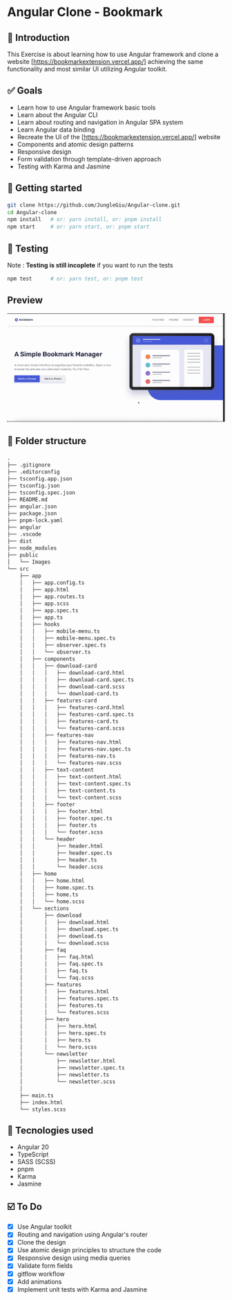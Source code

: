 # Angular Clone - Bookmark

## 📓 Introduction
This Exercise is about learning how to use Angular framework and clone a website [https://bookmarkextension.vercel.app/] achieving the same functionality and most similar UI utilizing Angular toolkit.

## ✅ Goals

* Learn how to use Angular framework basic tools
* Learn about the Angular CLI
* Learn about routing and navigation in Angular SPA system
* Learn Angular data binding
* Recreate the UI of the [https://bookmarkextension.vercel.app/] website
* Components and atomic design patterns
* Responsive design
* Form validation through template-driven approach
* Testing with Karma and Jasmine

## 🚀 Getting started

```sh
git clone https://github.com/JungleGiu/Angular-clone.git
cd Angular-clone
npm install   # or: yarn install, or: pnpm install
npm start     # or: yarn start, or: pnpm start
```

## 🧪 Testing
Note : **Testing is still incoplete**
if you want to run the tests
```sh
npm test      # or: yarn test, or: pnpm test
```

## Preview
![alt-text](./public/angular-clone.gif)


## 📁 Folder structure
```
.
├── .gitignore
├── .editorconfig
├── tsconfig.app.json
├── tsconfig.json
├── tsconfig.spec.json
├── README.md
├── angular.json
├── package.json
├── pnpm-lock.yaml
├── angular
├── .vscode
├── dist
├── node_modules
├── public
│   └── Images
└── src
    ├── app
    │   ├── app.config.ts
    │   ├── app.html
    │   ├── app.routes.ts
    │   ├── app.scss
    │   ├── app.spec.ts
    │   ├── app.ts
    │   ├── hooks
    │   │   ├── mobile-menu.ts
    │   │   ├── mobile-menu.spec.ts
    │   │   ├── observer.spec.ts  
    │   │   └── observer.ts
    │   ├── components
    │   │   ├── download-card
    │   │   │   ├── download-card.html
    │   │   │   ├── download-card.spec.ts
    │   │   │   ├── download-card.scss
    │   │   │   └── download-card.ts
    │   │   ├── features-card
    │   │   │   ├── features-card.html
    │   │   │   ├── features-card.spec.ts
    │   │   │   ├── features-card.ts
    │   │   │   └── features-card.scss
    │   │   ├── features-nav
    │   │   │   ├── features-nav.html
    │   │   │   ├── features-nav.spec.ts
    │   │   │   ├── features-nav.ts
    │   │   │   └── features-nav.scss
    │   │   ├── text-content
    │   │   │   ├── text-content.html
    │   │   │   ├── text-content.spec.ts
    │   │   │   ├── text-content.ts
    │   │   │   └── text-content.scss  
    │   │   ├── footer
    │   │   │   ├── footer.html
    │   │   │   ├── footer.spec.ts
    │   │   │   ├── footer.ts 
    │   │   │   └── footer.scss
    │   │   └── header
    │   │       ├── header.html
    │   │       ├── header.spec.ts       
    │   │       ├── header.ts
    │   │       └── header.scss
    │   ├── home
    │   │   ├── home.html
    │   │   ├── home.spec.ts
    │   │   ├── home.ts
    │   │   └── home.scss
    │   └── sections
    │       ├── download
    │       │   ├── download.html
    │       │   ├── download.spec.ts
    │       │   ├── download.ts
    │       │   └── download.scss
    │       ├── faq
    │       │   ├── faq.html
    │       │   ├── faq.spec.ts
    │       │   ├── faq.ts
    │       │   └── faq.scss
    │       ├── features
    │       │   ├── features.html
    │       │   ├── features.spec.ts
    │       │   ├── features.ts
    │       │   └── features.scss
    │       ├── hero
    │       │   ├── hero.html
    │       │   ├── hero.spec.ts
    │       │   ├── hero.ts
    │       │   └── hero.scss
    │       └── newsletter
    │           ├── newsletter.html
    │           ├── newsletter.spec.ts
    │           ├── newsletter.ts
    │           └── newsletter.scss
    │       
    ├── main.ts
    ├── index.html
    └── styles.scss 

```

## 🧰 Tecnologies used
- Angular 20
- TypeScript
- SASS (SCSS)
- pnpm
- Karma
- Jasmine

## ☑️ To Do
- [X] Use Angular toolkit
- [X] Routing and navigation using Angular's router
- [X] Clone the design
- [X] Use atomic design principles to structure the code
- [X] Responsive design using media queries
- [X] Validate form fields
- [X] gitflow workflow
- [X] Add animations
- [X] Implement unit tests with Karma and Jasmine